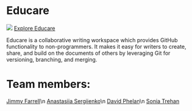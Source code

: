 # Educare

<img src="http://i.imgur.com/K74586n.png"></img>
[Explore Educare](http://educa.re)

Educare is a collaborative writing workspace which provides GitHub functionality to non-programmers. It makes it easy for writers to create, share, and build on the documents of others by leveraging Git for versioning, branching, and merging.
# Team members: 
[Jimmy Farrell](https://www.linkedin.com/in/jimmyfarrell)\n
[Anastasiia Sergiienko](https://www.linkedin.com/in/anastasiiasergiienko)\n
[David Phelan](https://www.linkedin.com/in/davidjphelan)\n
[Sonia Trehan](https://github.com/sonitre)
